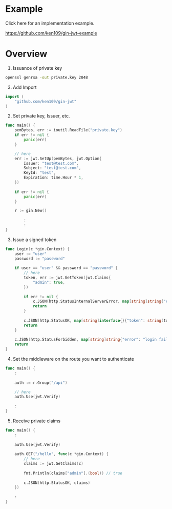 # Example
Click here for an implementation example.

https://github.com/ken109/gin-jwt-example

# Overview
1. Issuance of private key
```bash
openssl genrsa -out private.key 2048
```

3. Add Import
```go
import (
    "github.com/ken109/gin-jwt"
)
```

2. Set private key, Issuer, etc.
```go
func main() {
    pemBytes, err := ioutil.ReadFile("private.key")
    if err != nil {
        panic(err)
    }

    // here
    err := jwt.SetUp(pemBytes, jwt.Option{
        Issuer: "test@test.com",
        Subject: "test@test.com",
        KeyId: "test",
        Expiration: time.Hour * 1,
    })
    
    if err != nil {
        panic(err)
    }

    r := gin.New()
  
        :
        :
}
```

3. Issue a signed token
```go
func Login(c *gin.Context) {
    user := "user"
    password := "password"
    
    if user == "user" && password == "password" {
        // here
        token, err := jwt.GetToken(jwt.Claims{
            "admin": true,
        })
        
        if err != nil {
            c.JSON(http.StatusInternalServerError, map[string]string{"error": "failed"})
            return
        }
        
        c.JSON(http.StatusOK, map[string]interface{}{"token": string(token)})
        return
    }
    
    c.JSON(http.StatusForbidden, map[string]string{"error": "login failed"})
    return
}
```

4. Set the middleware on the route you want to authenticate 
```go
func main() {
    :
    
    auth := r.Group("/api")

    // here
    auth.Use(jwt.Verify)
    
    :
}
```

5. Receive private claims
```go
func main() {
    :
    
    auth.Use(jwt.Verify)
    
    auth.GET("/hello", func(c *gin.Context) {
        // here
        claims := jwt.GetClaims(c)
        
        fmt.Println(claims["admin"].(bool)) // true
        
        c.JSON(http.StatusOK, claims)
    })
    
    :
}
```

